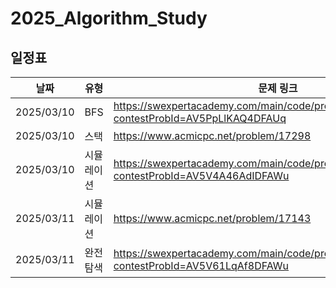 # 2025_Algorithm_Study
## 일정표

| **날짜** | **유형**          | **문제 링크**                                         | 
| -------- | ------------------- | ----------------------------------------------------- | 
| 2025/03/10 | BFS | https://swexpertacademy.com/main/code/problem/problemDetail.do?contestProbId=AV5PpLlKAQ4DFAUq |
| 2025/03/10 | 스택 | https://www.acmicpc.net/problem/17298 |
| 2025/03/10 | 시뮬레이션 | https://swexpertacademy.com/main/code/problem/problemDetail.do?contestProbId=AV5V4A46AdIDFAWu |
| 2025/03/11 | 시뮬레이션 | https://www.acmicpc.net/problem/17143 |
| 2025/03/11 | 완전탐색 | https://swexpertacademy.com/main/code/problem/problemDetail.do?contestProbId=AV5V61LqAf8DFAWu |